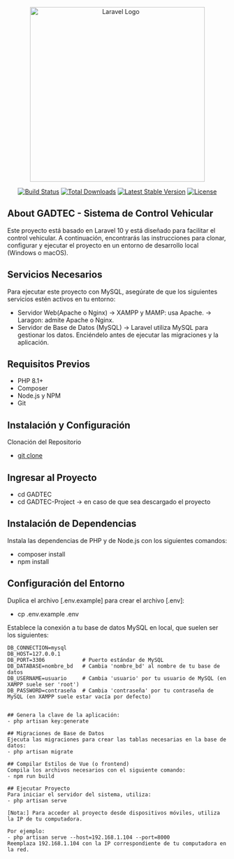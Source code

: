 <p align="center"><a href="https://laravel.com" target="_blank"><img src="https://raw.githubusercontent.com/laravel/art/master/logo-lockup/5%20SVG/2%20CMYK/1%20Full%20Color/laravel-logolockup-cmyk-red.svg" width="400" alt="Laravel Logo"></a></p>

<p align="center">
<a href="https://github.com/laravel/framework/actions"><img src="https://github.com/laravel/framework/workflows/tests/badge.svg" alt="Build Status"></a>
<a href="https://packagist.org/packages/laravel/framework"><img src="https://img.shields.io/packagist/dt/laravel/framework" alt="Total Downloads"></a>
<a href="https://packagist.org/packages/laravel/framework"><img src="https://img.shields.io/packagist/v/laravel/framework" alt="Latest Stable Version"></a>
<a href="https://packagist.org/packages/laravel/framework"><img src="https://img.shields.io/packagist/l/laravel/framework" alt="License"></a>
</p>

## About GADTEC - Sistema de Control Vehicular
Este proyecto está basado en Laravel 10 y está diseñado para facilitar el control vehicular. A continuación, encontrarás las instrucciones para clonar, configurar y ejecutar el proyecto en un entorno de desarrollo local (Windows o macOS).


## Servicios Necesarios
Para ejecutar este proyecto con MySQL, asegúrate de que los siguientes servicios estén activos en tu entorno:
- Servidor Web(Apache o Nginx) 
    -> XAMPP y MAMP: usa Apache.
    -> Laragon: admite Apache o Nginx.
- Servidor de Base de Datos (MySQL)
    -> Laravel utiliza MySQL para gestionar los datos. Enciéndelo antes de ejecutar las migraciones y la aplicación.

## Requisitos Previos
- PHP 8.1+
- Composer
- Node.js y NPM
- Git

## Instalación y Configuración
Clonación del Repositorio
- [git clone](git@github.com:jesWeb/GADTEC.git)

## Ingresar al Proyecto
- cd GADTEC
- cd GADTEC-Project -> en caso de que sea descargado el proyecto

## Instalación de Dependencias
Instala las dependencias de PHP y de Node.js con los siguientes comandos:
- composer install
- npm install

## Configuración del Entorno
Duplica el archivo [.env.example] para crear el archivo [.env]:
- cp .env.example .env

Establece la conexión a tu base de datos MySQL en local, que suelen ser los siguientes:
```plaintext
DB_CONNECTION=mysql
DB_HOST=127.0.0.1       
DB_PORT=3306            # Puerto estándar de MySQL
DB_DATABASE=nombre_bd   # Cambia 'nombre_bd' al nombre de tu base de datos
DB_USERNAME=usuario     # Cambia 'usuario' por tu usuario de MySQL (en XAMPP suele ser 'root')
DB_PASSWORD=contraseña  # Cambia 'contraseña' por tu contraseña de MySQL (en XAMPP suele estar vacía por defecto)


## Genera la clave de la aplicación:
- php artisan key:generate

## Migraciones de Base de Datos
Ejecuta las migraciones para crear las tablas necesarias en la base de datos:
- php artisan migrate

## Compilar Estilos de Vue (o frontend)
Compila los archivos necesarios con el siguiente comando:
- npm run build

## Ejecutar Proyecto
Para iniciar el servidor del sistema, utiliza:
- php artisan serve

[Nota:] Para acceder al proyecto desde dispositivos móviles, utiliza la IP de tu computadora. 

Por ejemplo:
- php artisan serve --host=192.168.1.104 --port=8000
Reemplaza 192.168.1.104 con la IP correspondiente de tu computadora en la red.


